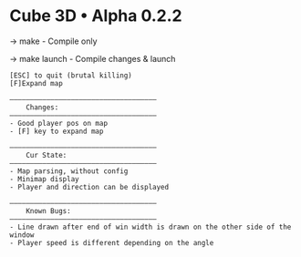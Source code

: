 # Cube 3D • Alpha 0.2.2

-> make - Compile only

-> make launch - Compile changes & launch

	[ESC] to quit (brutal killing)
	[F]Expand map

	————————————————————————————————————
		Changes:
	————————————————————————————————————
	- Good player pos on map
	- [F] key to expand map

    ————————————————————————————————————
		Cur State:
	————————————————————————————————————
	- Map parsing, without config
	- Minimap display
	- Player and direction can be displayed

	————————————————————————————————————
    	Known Bugs:
	————————————————————————————————————
	- Line drawn after end of win width is drawn on the other side of the window
	- Player speed is different depending on the angle
